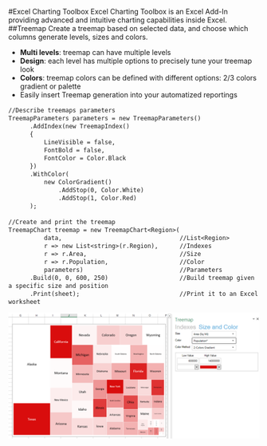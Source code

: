 #Excel Charting Toolbox
Excel Charting Toolbox is an Excel Add-In providing advanced and intuitive charting capabilities inside Excel.
##Treemap
Create a treemap based on selected data, and choose which columns generate levels, sizes and colors.

* **Multi levels**: treemap can have multiple levels
* **Design**: each level has multiple options to precisely tune your treemap look
* **Colors**: treemap colors can be defined with different options: 2/3 colors gradient or palette
* Easily insert Treemap generation into your automatized reportings

```
//Describe treemaps parameters
TreemapParameters parameters = new TreemapParameters()
      .AddIndex(new TreemapIndex()
      {
          LineVisible = false,
          FontBold = false,
          FontColor = Color.Black
      })
      .WithColor(
          new ColorGradient()
              .AddStop(0, Color.White)
              .AddStop(1, Color.Red)
      );
      
//Create and print the treemap
TreemapChart treemap = new TreemapChart<Region>(
          data,                                 //List<Region>
          r => new List<string>(r.Region),      //Indexes
          r => r.Area,                          //Size
          r => r.Population,                    //Color
          parameters)                           //Parameters
      .Build(0, 0, 600, 250)                    //Build treemap given a specific size and position
      .Print(sheet);                            //Print it to an Excel worksheet
```

![](docs/Images/treemap1.png)
